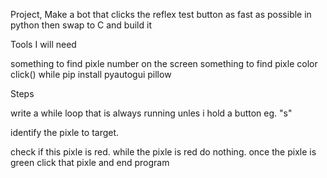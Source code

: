 Project, Make a bot that clicks the reflex test button as fast as possible in python then swap to C and build it


Tools I will need

something to find pixle number on the screen 
something to find pixle color 
click()
while 
pip install pyautogui pillow



Steps

write a while loop that is always running unles i hold a button eg. "s"

identify the pixle to target. 

check if this pixle is red.
while the pixle is red do nothing.
once the pixle is green click that pixle and end program 
